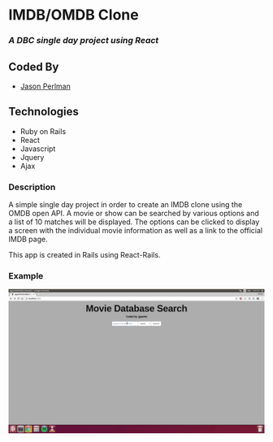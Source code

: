 # IMDB/OMDB Clone
### *A DBC single day project using React*

## Coded By
* [Jason Perlman](https://github.com/jpperlm)

## Technologies
* Ruby on Rails
* React
* Javascript
* Jquery
* Ajax

### Description
A simple single day project in order to create an IMDB clone using the OMDB open API. A movie or show can be searched by various options and a list of 10 matches will be displayed. The options can be clicked to display a screen with the individual movie information as well as a link to the official IMDB page. 

This app is created in Rails using React-Rails.

### Example

![Example Of Use](/public/omdbExample.gif)

